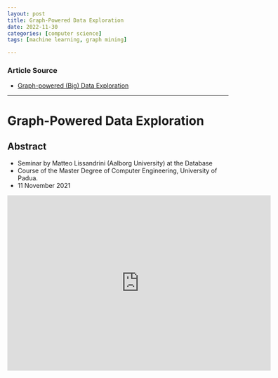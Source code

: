 ```yaml
---
layout: post
title: Graph-Powered Data Exploration
date: 2022-11-30
categories: [computer science]
tags: [machine learning, graph mining]

---
```


### Article Source

* [Graph-powered (Big) Data Exploration](https://www.youtube.com/watch?v=6PEXBDcXOMU)


---

# Graph-Powered Data Exploration


## Abstract

* Seminar by Matteo Lissandrini (Aalborg University) at the Database 
* Course of the Master Degree of Computer Engineering, University of Padua. 
* 11 November 2021

<iframe width="600" height="400" src="https://www.youtube.com/embed/6PEXBDcXOMU" title="YouTube video player" frameborder="0" allow="accelerometer; autoplay; clipboard-write; encrypted-media; gyroscope; picture-in-picture" allowfullscreen></iframe>